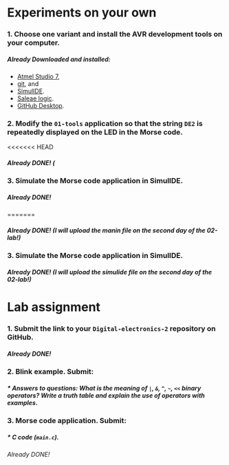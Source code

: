 # Experiments on your own
### 1. Choose one variant and install the AVR development tools on your computer.

 ##### Already Downloaded and installed:

* [Atmel Studio 7](https://www.microchip.com/mplab/avr-support/atmel-studio-7),
* [git](https://git-scm.com/), and
* [SimulIDE](https://www.simulide.com/p/home.html).
* [Saleae logic](https://www.saleae.com/downloads/).
* [GitHub Desktop](https://desktop.github.com/).


### 2. Modify the `01-tools` application so that the string `DE2` is repeatedly displayed on the LED in the Morse code.
<<<<<<< HEAD
 ##### Already DONE! (

### 3. Simulate the Morse code application in SimulIDE.
 ##### Already DONE! 
=======
 ##### Already DONE! (I will upload the manin file on the second day of the 02-lab!)

### 3. Simulate the Morse code application in SimulIDE.
 ##### Already DONE! (I will upload the simulide file on the second day of the 02-lab!)



# Lab assignment
### 1. Submit the link to your `Digital-electronics-2` repository on GitHub.
##### Already DONE!

### 2. Blink example. Submit:
##### * Answers to questions: What is the meaning of `|`, `&`, `^`, `~`, `<<` binary operators? Write a truth table and explain the use of operators with examples.
### 3. Morse code application. Submit:
#####    * C code (`main.c`).
###### Already DONE!
